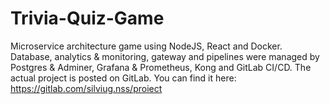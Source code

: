 # Trivia-Quiz-Game

Microservice architecture game using NodeJS, React and Docker.
Database, analytics & monitoring, gateway and pipelines were managed by Postgres & Adminer, Grafana & Prometheus, Kong and GitLab CI/CD.
The actual project is posted on GitLab. You can find it here: https://gitlab.com/silviug.nss/proiect
